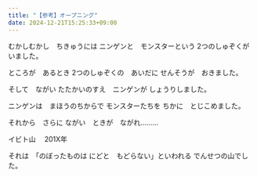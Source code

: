 ```yaml
---
title: "【参考】オープニング"
date: 2024-12-21T15:25:33+09:00
---
```

むかしむかし　ちきゅうには
ニンゲンと　モンスターという
2つのしゅぞくが　いました。

ところが　あるとき
2つのしゅぞくの　あいだに
せんそうが　おきました。

そして　ながい
たたかいのすえ　ニンゲンが
しょうりしました。

ニンゲンは　まほうのちからで
モンスターたちを
ちかに　とじこめました。

それから　さらに
ながい　ときが　ながれ………


イビト山
　201X年

それは　「のぼったものは
にどと　もどらない」といわれる
でんせつの山でした。
